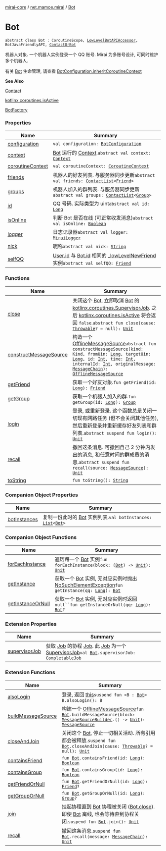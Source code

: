 [mirai-core](../../index.md) / [net.mamoe.mirai](../index.md) / [Bot](./index.md)

# Bot

`abstract class Bot : CoroutineScope, `[`LowLevelBotAPIAccessor`](../-low-level-bot-a-p-i-accessor/index.md)`, BotJavaFriendlyAPI, `[`ContactOrBot`](../../net.mamoe.mirai.contact/-contact-or-bot/index.md)

机器人对象. 一个机器人实例登录一个 QQ 账号.
Mirai 为多账号设计, 可同时维护多个机器人.

有关 [Bot](./index.md) 生命管理, 请查看 [BotConfiguration.inheritCoroutineContext](../../net.mamoe.mirai.utils/-bot-configuration/inherit-coroutine-context.md)

**See Also**

[Contact](../../net.mamoe.mirai.contact/-contact/index.md)

[kotlinx.coroutines.isActive](#)

[BotFactory](../-bot-factory/index.md)

### Properties

| Name | Summary |
|---|---|
| [configuration](configuration.md) | `val configuration: `[`BotConfiguration`](../../net.mamoe.mirai.utils/-bot-configuration/index.md) |
| [context](context.md) | [Bot](./index.md) 运行的 [Context](../../net.mamoe.mirai.utils/-context/index.md).`abstract val context: `[`Context`](../../net.mamoe.mirai.utils/-context/index.md) |
| [coroutineContext](coroutine-context.md) | `val coroutineContext: `[`CoroutineContext`](https://kotlinlang.org/api/latest/jvm/stdlib/kotlin.coroutines/-coroutine-context/index.html) |
| [friends](friends.md) | 机器人的好友列表. 与服务器同步更新`abstract val friends: `[`ContactList`](../../net.mamoe.mirai.contact/-contact-list/index.md)`<`[`Friend`](../../net.mamoe.mirai.contact/-friend/index.md)`>` |
| [groups](groups.md) | 机器人加入的群列表. 与服务器同步更新`abstract val groups: `[`ContactList`](../../net.mamoe.mirai.contact/-contact-list/index.md)`<`[`Group`](../../net.mamoe.mirai.contact/-group/index.md)`>` |
| [id](id.md) | QQ 号码. 实际类型为 uint`abstract val id: `[`Long`](https://kotlinlang.org/api/latest/jvm/stdlib/kotlin/-long/index.html) |
| [isOnline](is-online.md) | 判断 Bot 是否在线 (可正常收发消息)`abstract val isOnline: `[`Boolean`](https://kotlinlang.org/api/latest/jvm/stdlib/kotlin/-boolean/index.html) |
| [logger](logger.md) | 日志记录器`abstract val logger: `[`MiraiLogger`](../../net.mamoe.mirai.utils/-mirai-logger/index.md) |
| [nick](nick.md) | 昵称`abstract val nick: `[`String`](https://kotlinlang.org/api/latest/jvm/stdlib/kotlin/-string/index.html) |
| [selfQQ](self-q-q.md) | [User.id](../../net.mamoe.mirai.contact/-user/id.md) 与 [Bot.id](id.md) 相同的 [_lowLevelNewFriend](../-low-level-bot-a-p-i-accessor/_low-level-new-friend.md) 实例`abstract val selfQQ: `[`Friend`](../../net.mamoe.mirai.contact/-friend/index.md) |

### Functions

| Name | Summary |
|---|---|
| [close](close.md) | 关闭这个 [Bot](./index.md), 立即取消 [Bot](./index.md) 的 [kotlinx.coroutines.SupervisorJob](#). 之后 [kotlinx.coroutines.isActive](#) 将会返回 `false`.`abstract fun close(cause: `[`Throwable`](https://kotlinlang.org/api/latest/jvm/stdlib/kotlin/-throwable/index.html)`? = null): `[`Unit`](https://kotlinlang.org/api/latest/jvm/stdlib/kotlin/-unit/index.html) |
| [constructMessageSource](construct-message-source.md) | 构造一个 [OfflineMessageSource](../../net.mamoe.mirai.message.data/-offline-message-source/index.md)`abstract fun constructMessageSource(kind: Kind, fromUin: `[`Long`](https://kotlinlang.org/api/latest/jvm/stdlib/kotlin/-long/index.html)`, targetUin: `[`Long`](https://kotlinlang.org/api/latest/jvm/stdlib/kotlin/-long/index.html)`, id: `[`Int`](https://kotlinlang.org/api/latest/jvm/stdlib/kotlin/-int/index.html)`, time: `[`Int`](https://kotlinlang.org/api/latest/jvm/stdlib/kotlin/-int/index.html)`, internalId: `[`Int`](https://kotlinlang.org/api/latest/jvm/stdlib/kotlin/-int/index.html)`, originalMessage: `[`MessageChain`](../../net.mamoe.mirai.message.data/-message-chain/index.md)`): `[`OfflineMessageSource`](../../net.mamoe.mirai.message.data/-offline-message-source/index.md) |
| [getFriend](get-friend.md) | 获取一个好友对象.`fun getFriend(id: `[`Long`](https://kotlinlang.org/api/latest/jvm/stdlib/kotlin/-long/index.html)`): `[`Friend`](../../net.mamoe.mirai.contact/-friend/index.md) |
| [getGroup](get-group.md) | 获取一个机器人加入的群.`fun getGroup(id: `[`Long`](https://kotlinlang.org/api/latest/jvm/stdlib/kotlin/-long/index.html)`): `[`Group`](../../net.mamoe.mirai.contact/-group/index.md) |
| [login](login.md) | 登录, 或重新登录. 这个函数总是关闭一切现有网路任务 (但不会关闭其他任务), 然后重新登录并重新缓存好友列表和群列表.`abstract suspend fun login(): `[`Unit`](https://kotlinlang.org/api/latest/jvm/stdlib/kotlin/-unit/index.html) |
| [recall](recall.md) | 撤回这条消息. 可撤回自己 2 分钟内发出的消息, 和任意时间的群成员的消息.`abstract suspend fun recall(source: `[`MessageSource`](../../net.mamoe.mirai.message.data/-message-source/index.md)`): `[`Unit`](https://kotlinlang.org/api/latest/jvm/stdlib/kotlin/-unit/index.html) |
| [toString](to-string.md) | `fun toString(): `[`String`](https://kotlinlang.org/api/latest/jvm/stdlib/kotlin/-string/index.html) |

### Companion Object Properties

| Name | Summary |
|---|---|
| [botInstances](bot-instances.md) | 复制一份此时的 [Bot](./index.md) 实例列表.`val botInstances: `[`List`](https://kotlinlang.org/api/latest/jvm/stdlib/kotlin.collections/-list/index.html)`<`[`Bot`](./index.md)`>` |

### Companion Object Functions

| Name | Summary |
|---|---|
| [forEachInstance](for-each-instance.md) | 遍历每一个 [Bot](./index.md) 实例`fun forEachInstance(block: (`[`Bot`](./index.md)`) -> `[`Unit`](https://kotlinlang.org/api/latest/jvm/stdlib/kotlin/-unit/index.html)`): `[`Unit`](https://kotlinlang.org/api/latest/jvm/stdlib/kotlin/-unit/index.html) |
| [getInstance](get-instance.md) | 获取一个 [Bot](./index.md) 实例, 无对应实例时抛出 [NoSuchElementException](https://kotlinlang.org/api/latest/jvm/stdlib/kotlin/-no-such-element-exception/index.html)`fun getInstance(qq: `[`Long`](https://kotlinlang.org/api/latest/jvm/stdlib/kotlin/-long/index.html)`): `[`Bot`](./index.md) |
| [getInstanceOrNull](get-instance-or-null.md) | 获取一个 [Bot](./index.md) 实例, 无对应实例时返回 `null``fun getInstanceOrNull(qq: `[`Long`](https://kotlinlang.org/api/latest/jvm/stdlib/kotlin/-long/index.html)`): `[`Bot`](./index.md)`?` |

### Extension Properties

| Name | Summary |
|---|---|
| [supervisorJob](../supervisor-job.md) | 获取 [Job](#) 的协程 [Job](#). 此 [Job](#) 为一个 [SupervisorJob](#)`val `[`Bot`](./index.md)`.supervisorJob: CompletableJob` |

### Extension Functions

| Name | Summary |
|---|---|
| [alsoLogin](../also-login.md) | 登录, 返回 [this](../also-login/-this-.md)`suspend fun <B : `[`Bot`](./index.md)`> B.alsoLogin(): B` |
| [buildMessageSource](../../net.mamoe.mirai.message.data/build-message-source.md) | 构建一个 [OfflineMessageSource](../../net.mamoe.mirai.message.data/-offline-message-source/index.md)`fun `[`Bot`](./index.md)`.buildMessageSource(block: `[`MessageSourceBuilder`](../../net.mamoe.mirai.message.data/-message-source-builder/index.md)`.() -> `[`Unit`](https://kotlinlang.org/api/latest/jvm/stdlib/kotlin/-unit/index.html)`): `[`MessageSource`](../../net.mamoe.mirai.message.data/-message-source/index.md) |
| [closeAndJoin](../close-and-join.md) | 关闭这个 [Bot](./index.md), 停止一切相关活动. 所有引用都会被释放.`suspend fun `[`Bot`](./index.md)`.closeAndJoin(cause: `[`Throwable`](https://kotlinlang.org/api/latest/jvm/stdlib/kotlin/-throwable/index.html)`? = null): `[`Unit`](https://kotlinlang.org/api/latest/jvm/stdlib/kotlin/-unit/index.html) |
| [containsFriend](../contains-friend.md) | `fun `[`Bot`](./index.md)`.containsFriend(id: `[`Long`](https://kotlinlang.org/api/latest/jvm/stdlib/kotlin/-long/index.html)`): `[`Boolean`](https://kotlinlang.org/api/latest/jvm/stdlib/kotlin/-boolean/index.html) |
| [containsGroup](../contains-group.md) | `fun `[`Bot`](./index.md)`.containsGroup(id: `[`Long`](https://kotlinlang.org/api/latest/jvm/stdlib/kotlin/-long/index.html)`): `[`Boolean`](https://kotlinlang.org/api/latest/jvm/stdlib/kotlin/-boolean/index.html) |
| [getFriendOrNull](../get-friend-or-null.md) | `fun `[`Bot`](./index.md)`.getFriendOrNull(id: `[`Long`](https://kotlinlang.org/api/latest/jvm/stdlib/kotlin/-long/index.html)`): `[`Friend`](../../net.mamoe.mirai.contact/-friend/index.md)`?` |
| [getGroupOrNull](../get-group-or-null.md) | `fun `[`Bot`](./index.md)`.getGroupOrNull(id: `[`Long`](https://kotlinlang.org/api/latest/jvm/stdlib/kotlin/-long/index.html)`): `[`Group`](../../net.mamoe.mirai.contact/-group/index.md)`?` |
| [join](../join.md) | 挂起协程直到 [Bot](./index.md) 协程被关闭 ([Bot.close](close.md)). 即使 [Bot](./index.md) 离线, 也会等待直到协程关闭.`suspend fun `[`Bot`](./index.md)`.join(): `[`Unit`](https://kotlinlang.org/api/latest/jvm/stdlib/kotlin/-unit/index.html) |
| [recall](../recall.md) | 撤回这条消息.`suspend fun `[`Bot`](./index.md)`.recall(message: `[`MessageChain`](../../net.mamoe.mirai.message.data/-message-chain/index.md)`): `[`Unit`](https://kotlinlang.org/api/latest/jvm/stdlib/kotlin/-unit/index.html) |

